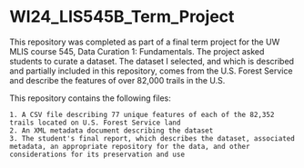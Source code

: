 # WI24_LIS545B_Term_Project

This repository was completed as part of a final term project for the UW MLIS course 545, Data Curation 1: Fundamentals. The project asked students to curate a dataset. The dataset I selected, and which is described and partially included in this repository, comes from the U.S. Forest Service and describe the features of over 82,000 trails in the U.S. 

This repository contains the following files:

	1. A CSV file describing 77 unique features of each of the 82,352 trails located on U.S. Forest Service land
 	2. An XML metadata document describing the dataset
	3. The student's final report, which describes the dataset, associated metadata, an appropriate repository for the data, and other considerations for its preservation and use
